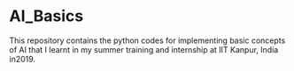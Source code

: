 # AI_Basics
This repository contains the python codes for implementing basic concepts of AI that I learnt in my summer training and internship at IIT Kanpur, India in2019.
